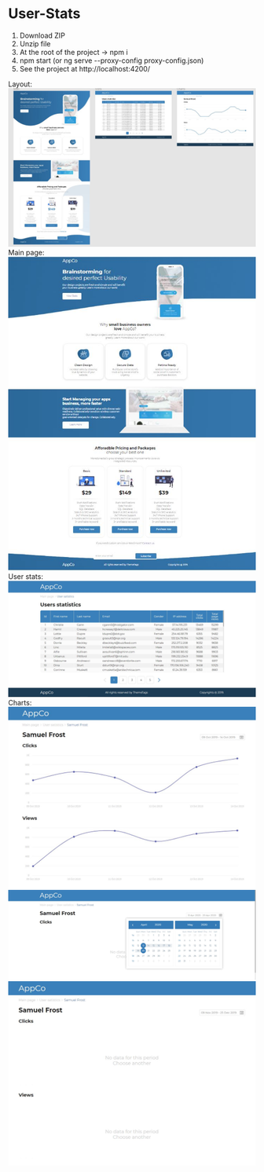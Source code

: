 # User-Stats
1. Download ZIP
2. Unzip file
3. At the root of the project -> npm i
4. npm start (or ng serve --proxy-config proxy-config.json)
5. See the project at http://localhost:4200/

Layout:
<br />
<img src="https://github.com/projectFromEllina/User-Stats/blob/master/screenshots/1.JPG" />
<br />
Main page:
<br />
<img src="https://github.com/projectFromEllina/User-Stats/blob/master/screenshots/1.1.JPG" />
<br />
User stats:
<br />
<img src="https://github.com/projectFromEllina/User-Stats/blob/master/screenshots/3.JPG" />
<br />
Charts:
<br />
<img src="https://github.com/projectFromEllina/User-Stats/blob/master/screenshots/7.JPG" />
<br />
<img src="https://github.com/projectFromEllina/User-Stats/blob/master/screenshots/6.JPG" />
<br />
<img src="https://github.com/projectFromEllina/User-Stats/blob/master/screenshots/5.JPG" />
<br />

